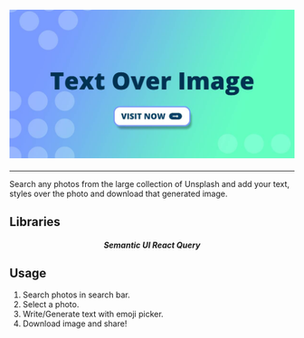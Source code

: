 <h4 align="center">
  <img alt="Text over image" src="/public/og-image.jpg">
</h4>

---

Search any photos from the large collection of Unsplash and add your text, styles over the photo and download that generated image.

## Libraries

<h5 align="center">
<span>Semantic UI</span>
<span>React Query</span>
</h5>

## Usage

1. Search photos in search bar.
2. Select a photo.
3. Write/Generate text with emoji picker.
4. Download image and share!
